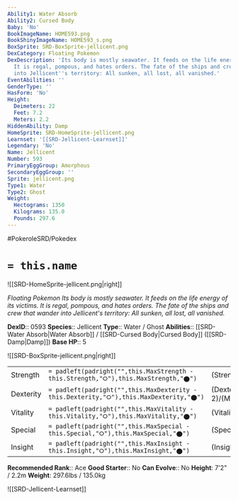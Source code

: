 ```yaml
---
Ability1: Water Absorb
Ability2: Cursed Body
Baby: 'No'
BookImageName: HOME593.png
BookShinyImageName: HOME593_s.png
BoxSprite: SRD-BoxSprite-jellicent.png
DexCategory: Floating Pokemon
DexDescription: 'Its body is mostly seawater. It feeds on the life energy of its victims.
  It is regal, pompous, and hates orders. The fate of the ships and crew that wander
  into Jellicent''s territory: All sunken, all lost, all vanished.'
EventAbilities: ''
GenderType: ''
HasForm: 'No'
Height:
  Deimeters: 22
  Feet: 7.2
  Meters: 2.2
HiddenAbility: Damp
HomeSprite: SRD-HomeSprite-jellicent.png
Learnset: '[[SRD-Jellicent-Learnset]]'
Legendary: 'No'
Name: Jellicent
Number: 593
PrimaryEggGroup: Amorphous
SecondaryEggGroup: ''
Sprite: jellicent.png
Type1: Water
Type2: Ghost
Weight:
  Hectograms: 1350
  Kilograms: 135.0
  Pounds: 297.6
---
```


#PokeroleSRD/Pokedex

# `= this.name`

![[SRD-HomeSprite-jellicent.png|right]]

*Floating Pokemon*
*Its body is mostly seawater. It feeds on the life energy of its victims. It is regal, pompous, and hates orders. The fate of the ships and crew that wander into Jellicent's territory: All sunken, all lost, all vanished.*

**DexID**:: 0593
**Species**:: Jellicent
**Type**:: Water / Ghost
**Abilities**:: [[SRD-Water Absorb|Water Absorb]] / [[SRD-Cursed Body|Cursed Body]] ([[SRD-Damp|Damp]])
**Base HP**:: 5

![[SRD-BoxSprite-jellicent.png|right]]

|           |                                                                                        |                                          |
| --------- | -------------------------------------------------------------------------------------- | ---------------------------------------- |
| Strength  | `= padleft(padright("",this.MaxStrength - this.Strength,"⭘"),this.MaxStrength,"⬤")`    | (Strength::2)/(MaxStrength::4)   |
| Dexterity | `= padleft(padright("",this.MaxDexterity - this.Dexterity,"⭘"),this.MaxDexterity,"⬤")` | (Dexterity:: 2)/(MaxDexterity::4) |
| Vitality  | `= padleft(padright("",this.MaxVitality - this.Vitality,"⭘"),this.MaxVitality,"⬤")`    | (Vitality::2)/(MaxVitality::5)   |
| Special   | `= padleft(padright("",this.MaxSpecial - this.Special,"⭘"),this.MaxSpecial,"⬤")`       | (Special::2)/(MaxSpecial::5)     |
| Insight   | `= padleft(padright("",this.MaxInsight - this.Insight,"⭘"),this.MaxInsight,"⬤")`       | (Insight::3)/(MaxInsight::6)     |

**Recommended Rank**:: Ace
**Good Starter**:: No
**Can Evolve**:: No
**Height**: 7'2" / 2.2m
**Weight**: 297.6lbs / 135.0kg

![[SRD-Jellicent-Learnset]]